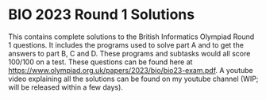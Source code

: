 # BIO 2023 Round 1 Solutions

This contains complete solutions to the British Informatics Olympiad Round 1 questions.
It includes the programs used to solve part A and to get the answers to part B, C and D.
These programs and subtasks would all score 100/100 on a test.
These questions can be found here at https://www.olympiad.org.uk/papers/2023/bio/bio23-exam.pdf.
A youtube video explaining all the solutions can be found on my youtube channel (WIP; will be released within a few days).
